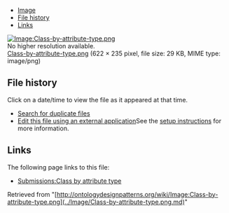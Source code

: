 * [Image](../Image/Class-by-attribute-type.png.md#file)
* [File history](../Image/Class-by-attribute-type.png.md#filehistory)
* [Links](../Image/Class-by-attribute-type.png.md#filelinks)

[![Image:Class-by-attribute-type.png](../../../images/d/d2/Class-by-attribute-type.png)](../../../images/d/d2/Class-by-attribute-type.png)  
No higher resolution available.  
[Class-by-attribute-type.png](../../../images/d/d2/Class-by-attribute-type.png)‎ (622 × 235 pixel, file size: 29 KB, MIME type: image/png)

## File history

Click on a date/time to view the file as it appeared at that time.



  
* [Search for duplicate files](http://ontologydesignpatterns.org/wiki/Special:FileDuplicateSearch/Class-by-attribute-type.png "Special:FileDuplicateSearch/Class-by-attribute-type.png")
* [Edit this file using an external application](http://ontologydesignpatterns.org/wiki/index.php?title=Image:Class-by-attribute-type.png&action=edit&externaledit=true&mode=file "Image:Class-by-attribute-type.png")See the [setup instructions](http://www.mediawiki.org/wiki/Manual:External_editors "http://www.mediawiki.org/wiki/Manual:External_editors") for more information.

## Links



The following page links to this file:


* [Submissions:Class by attribute type](../Submissions/Class_by_attribute_type.md "Submissions:Class by attribute type")


Retrieved from "[http://ontologydesignpatterns.org/wiki/Image:Class-by-attribute-type.png](../Image/Class-by-attribute-type.png.md)"